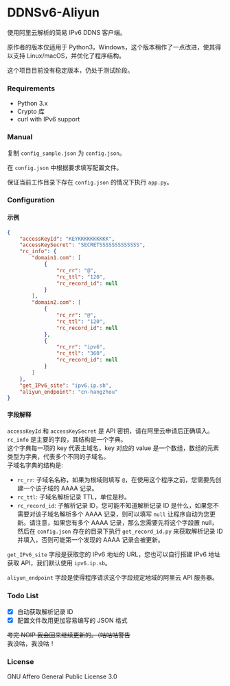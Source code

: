 # DDNSv6-Aliyun
使用阿里云解析的简易 IPv6 DDNS 客户端。

原作者的版本仅适用于 Python3，Windows，这个版本稍作了一点改进，使其得以支持 Linux/macOS，并优化了程序结构。

这个项目目前没有稳定版本，仍处于测试阶段。

### Requirements
- Python 3.x
- Crypto 库
- curl with IPv6 support

### Manual
复制 `config_sample.json` 为 `config.json`。  

在 `config.json` 中根据要求填写配置文件。  

保证当前工作目录下存在 `config.json` 的情况下执行 `app.py`。

### Configuration
#### 示例
```json
{
    "accessKeyId": "KEYKKKKKKKKKK",
    "accessKeySecret": "SECRETSSSSSSSSSSSSS",
    "rc_info": {
        "domain1.com": [
            {
                "rc_rr": "@",
                "rc_ttl": "120",
                "rc_record_id": null
            }
        ],
        "domain2.com": [
            {
                "rc_rr": "@",
                "rc_ttl": "120",
                "rc_record_id": null
            },
            {
                "rc_rr": "ipv6",
                "rc_ttl": "360",
                "rc_record_id": null
            }
        ]
    },
    "get_IPv6_site": "ipv6.ip.sb",
    "aliyun_endpoint": "cn-hangzhou"
}
```
#### 字段解释
`accessKeyId` 和 `accessKeySecret` 是 API 密钥，请在阿里云申请后正确填入。  
`rc_info` 是主要的字段，其结构是一个字典。  
这个字典每一项的 key 代表主域名，key 对应的 value 是一个数组，数组的元素类型为字典，代表多个不同的子域名。  
子域名字典的结构是:
- `rc_rr`: 子域名名称，如果为根域则填写 `@`，在使用这个程序之前，您需要先创建一个该子域的 AAAA 记录。
- `rc_ttl`: 子域名解析记录 TTL，单位是秒。
- `rc_record_id`: 子解析记录 ID，您可能不知道解析记录 ID 是什么，如果您不需要对该子域名解析多个 AAAA 记录，则可以填写 `null` 让程序自动为您更新。请注意，如果您有多个 AAAA 记录，那么您需要先将这个字段置 null，然后在 `config.json` 存在的目录下执行 `get_record_id.py` 来获取解析记录 ID 并填入，否则可能第一个发现的 AAAA 记录会被更新。

`get_IPv6_site` 字段是获取您的 IPv6 地址的 URL，您也可以自行搭建 IPv6 地址获取 API，我们默认使用 `ipv6.ip.sb`。

`aliyun_endpoint` 字段是使得程序请求这个字段规定地域的阿里云 API 服务器。
### Todo List
- [x] 自动获取解析记录 ID
- [x] 配置文件改用更加容易编写的 JSON 格式

~~考完 NOIP 我会回来继续更新的。（咕咕咕警告~~  
我没咕，我没咕！
### License
GNU Affero General Public License 3.0